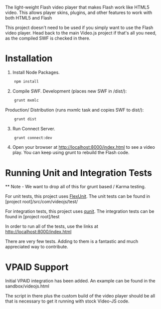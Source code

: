 The light-weight Flash video player that makes Flash work like HTML5 video. This allows player skins, plugins, and other features to work with both HTML5 and Flash

This project doesn't need to be used if you simply want to use the Flash video player.  Head back to the main Video.js project if that's all you need, as the compiled SWF is checked in there.

Installation
============

1. Install Node Packages.
```bash
    npm install
   ```
2. Compile SWF.
Development (places new SWF in /dist/):
```bash
    grunt mxmlc
   ```
Production/ Distribution (runs mxmlc task and copies SWF to dist/):
```bash
    grunt dist
   ```
3. Run Connect Server.
```bash
    grunt connect:dev
```
4. Open your browser at [http://localhost:8000/index.html](http://localhost:8000/index.html) to see a video play.  You can keep using grunt to rebuild the Flash code.


Running Unit and Integration Tests
===========

** Note - We want to drop all of this for grunt based / Karma testing.

For unit tests, this project uses [FlexUnit](http://flexunit.org/). The unit tests can be found in [project root]/src/com/videojs/test/

For integration tests, this project uses [qunit](http://qunitjs.com/). The integration tests can be found in [project root]/test

In order to run all of the tests, use the links at  [http://localhost:8000/index.html](http://localhost:8000/index.html)

There are very few tests.  Adding to them is a fantastic and much appreciated way to contribute.


VPAID Support
============

Initial VPAID integration has been added. An example can be found in the sandbox/videojs.html

The script in there plus the custom build of the video player should be all that is necessary to get it running with stock Video-JS code.